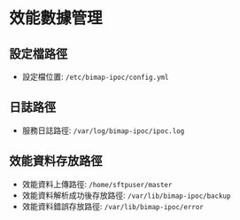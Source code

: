 # 效能數據管理

## 設定檔路徑

- 設定檔位置: `/etc/bimap-ipoc/config.yml`

## 日誌路徑

- 服務日誌路徑: `/var/log/bimap-ipoc/ipoc.log`

## 效能資料存放路徑

- 效能資料上傳路徑: `/home/sftpuser/master`
- 效能資料解析成功後存放路徑: `/var/lib/bimap-ipoc/backup`
- 效能資料錯誤存放路徑: `/var/lib/bimap-ipoc/error`
